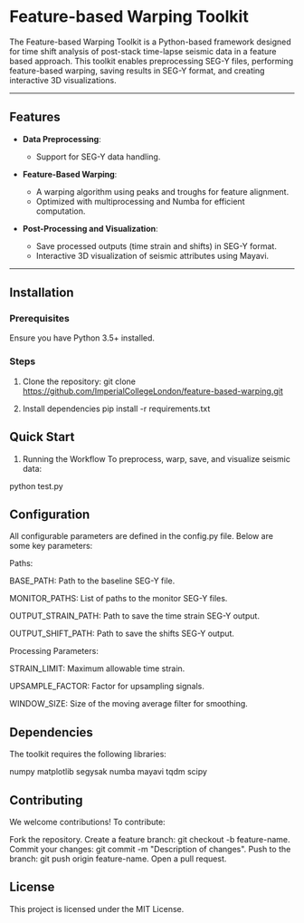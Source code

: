 # Feature-based Warping Toolkit

The Feature-based Warping Toolkit is a Python-based framework designed for time shift analysis of post-stack time-lapse seismic data in a feature based approach. This toolkit enables preprocessing SEG-Y files, performing feature-based warping, saving results in SEG-Y format, and creating interactive 3D visualizations.

---

## Features

- **Data Preprocessing**:
  - Support for SEG-Y data handling.
  
- **Feature-Based Warping**:
  - A warping algorithm using peaks and troughs for feature alignment.
  - Optimized with multiprocessing and Numba for efficient computation.

- **Post-Processing and Visualization**:
  - Save processed outputs (time strain and shifts) in SEG-Y format.
  - Interactive 3D visualization of seismic attributes using Mayavi.

---

## Installation

### Prerequisites
Ensure you have Python 3.5+ installed.

### Steps

1. Clone the repository:
   git clone https://github.com/ImperialCollegeLondon/feature-based-warping.git

2. Install dependencies
   pip install -r requirements.txt

## Quick Start
1. Running the Workflow
To preprocess, warp, save, and visualize seismic data:

python test.py

## Configuration
All configurable parameters are defined in the config.py file. Below are some key parameters:

Paths:

BASE_PATH: Path to the baseline SEG-Y file.

MONITOR_PATHS: List of paths to the monitor SEG-Y files.

OUTPUT_STRAIN_PATH: Path to save the time strain SEG-Y output.

OUTPUT_SHIFT_PATH: Path to save the shifts SEG-Y output.

Processing Parameters:

STRAIN_LIMIT: Maximum allowable time strain.

UPSAMPLE_FACTOR: Factor for upsampling signals.

WINDOW_SIZE: Size of the moving average filter for smoothing.

## Dependencies
The toolkit requires the following libraries:

numpy
matplotlib
segysak
numba
mayavi
tqdm
scipy

## Contributing
We welcome contributions! To contribute:

Fork the repository.
Create a feature branch: git checkout -b feature-name.
Commit your changes: git commit -m "Description of changes".
Push to the branch: git push origin feature-name.
Open a pull request.

## License
This project is licensed under the MIT License.
